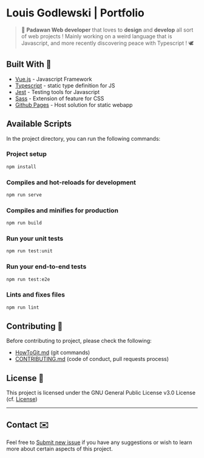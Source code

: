 # Louis Godlewski | Portfolio

> 🚀 **Padawan Web developer** that loves to **design** and **develop** all sort of web projects ! Mainly working on a weird language that is Javascript, and more recently discovering peace with Typescript ! 🕊

## Built With 🚀

- [Vue.js](https://v3.vuejs.org/) - Javascript Framework
- [Typescript](https://www.typescriptlang.org/) - static type definition for JS
- [Jest](https://jestjs.io/) - Testing tools for Javascript
- [Sass](https://sass-lang.com/) - Extension of feature for CSS
- [Github Pages](https://pages.github.com/) - Host solution for static webapp

## Available Scripts

In the project directory, you can run the following commands:

### Project setup

```bash
npm install
```

### Compiles and hot-reloads for development

```bash
npm run serve
```

### Compiles and minifies for production

```bash
npm run build
```

### Run your unit tests

```bash
npm run test:unit
```

### Run your end-to-end tests

```bash
npm run test:e2e
```

### Lints and fixes files

```bash
npm run lint
```

## Contributing 🙌

Before contributing to project, please check the following:

- [HowToGit.md](https://gist.github.com/louiiuol/2697f8217853689fef9173e4eaad5386#versioning-how-to-git) (git commands)
- [CONTRIBUTING.md](https://gist.github.com/louiiuol/f1ca9436c877c85f39f20e683ed64156) (code of conduct, pull requests process)

## License 💼

This project is licensed under the GNU General Public License v3.0 License (cf. [License](LICENSE.md))

---

## Contact ✉️

Feel free to [Submit new issue](https://github.com/louiiuol/louiiuol/issues) if you have any suggestions or wish to learn more about certain aspects of this project.
